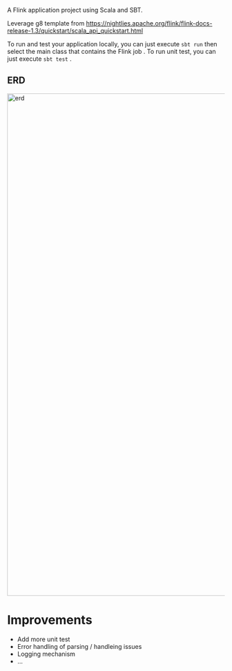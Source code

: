 A Flink application project using Scala and SBT.

Leverage g8 template from https://nightlies.apache.org/flink/flink-docs-release-1.3/quickstart/scala_api_quickstart.html

To run and test your application locally, you can just execute `sbt run` then select the main class that contains the Flink job . 
To run unit test, you can just execute `sbt test` .

## ERD 
<img width="1163" alt="erd" src="https://user-images.githubusercontent.com/9923573/142284518-2619aa4a-4972-4ba5-b4ed-19127779c87e.png">


# Improvements

- Add more unit test
- Error handling of parsing / handleing issues
- Logging mechanism 
- ...
